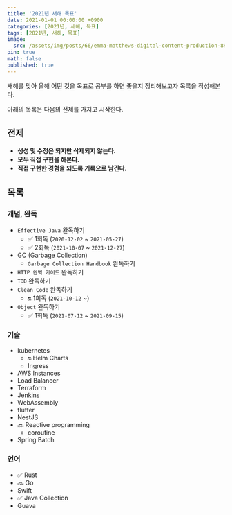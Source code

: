 ```yaml
---
title: '2021년 새해 목표'
date: 2021-01-01 00:00:00 +0900
categories: [2021년, 새해, 목표]
tags: [2021년, 새해, 목표]
image:
  src: /assets/img/posts/66/emma-matthews-digital-content-production-8K62atzbulQ-unsplash.jpg
pin: true
math: false
published: true
---
```


새해를 맞아 올해 어떤 것을 목표로 공부를 하면 좋을지 정리해보고자 목록을 작성해본다.

아래의 목록은 다음의 전제를 가지고 시작한다.

## 전제

- **생성 및 수정은 되지만 삭제되지 않는다.**
- **모두 직접 구현을 해본다.**
- **직접 구현한 경험을 되도록 기록으로 남긴다.**

## 목록

### 개념, 완독

- `Effective Java` 완독하기
  - ✅ 1회독 (`2020-12-02` ~ `2021-05-27`)
  - ✅ 2회독 (`2021-10-07` ~ `2021-12-27`)
- GC (Garbage Collection)
  - `Garbage Collection Handbook` 완독하기
- `HTTP 완벽 가이드` 완독하기
- `TDD` 완독하기
- `Clean Code` 완독하기
  - 🔛 1회독 (`2021-10-12` ~)
- `Object` 완독하기
  - ✅ 1회독 (`2021-07-12` ~ `2021-09-15`)

### 기술

- kubernetes
  - 🔛 Helm Charts
  - Ingress
- AWS Instances
- Load Balancer
- Terraform
- Jenkins
- WebAssembly
- flutter
- NestJS
- 🔜 Reactive programming
  - coroutine
- Spring Batch

### 언어

- ✅ Rust
- 🔜 Go
- Swift
- ✅ Java Collection
- Guava
